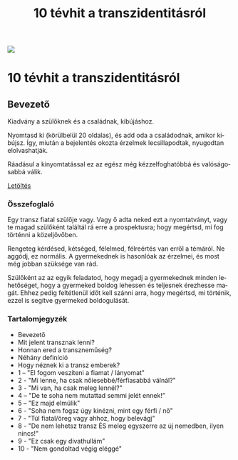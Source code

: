 ﻿---
title: "10 tévhit a transzidentitásról"
description: "A 10 tévhit a transzidentitásról kiadvány segíti a szülőket megérteni és támogatni transznemű gyermeküket."
lang: hu
---

<div class="header-image"><img src="assets/images/undraw_conversation.svg" /></div>

# 10 tévhit a transzidentitásról

## Bevezető

Kiadvány a szülőknek és a családnak, kibújáshoz.

Nyomtasd ki (körülbelül 20 oldalas), és add oda a családodnak, amikor kibújsz. Így, miután a bejelentés okozta érzelmek lecsillapodtak, nyugodtan elolvashatják.

Ráadásul a kinyomtatással ez az egész még kézzelfoghatóbbá és valóságosabbá válik.

<a class="center-button" href="https://public.genderutikalauz.hu/10-tevhit-a-transzidentitasrol.pdf">Letöltés</a>

### Összefoglaló

Egy transz fiatal szülője vagy. Vagy ő adta neked ezt a nyomtatványt, vagy te magad szülőként találtál rá erre a prospektusra; hogy megértsd, mi fog történni a közeljövőben.

Rengeteg kérdésed, kétséged, félelmed, félreértés van erről a témáról. Ne aggódj, ez normális. A gyermekednek is hasonlóak az érzelmei, és most még jobban szüksége van rád.

Szülőként az az egyik feladatod, hogy megadj a gyermekednek minden lehetőséget, hogy a gyermeked boldog lehessen és teljesnek érezhesse magát. Ehhez pedig feltétlenül időt kell szánni arra, hogy megértsd, mi történik, ezzel is segítve gyermeked boldogulását.

### Tartalomjegyzék

* Bevezető
* Mit jelent transznak lenni?
* Honnan ered a transzneműség?
* Néhány definíció
* Hogy néznek ki a transz emberek?
* 1 – "El fogom veszíteni a fiamat / lányomat"
* 2 - "Mi lenne, ha csak nőiesebbé/férfiasabbá válnál?"
* 3 - "Mi van, ha csak meleg lennél?"
* 4 – "De te soha nem mutattad semmi jelét ennek!”
* 5 – "Ez majd elmúlik"
* 6 - "Soha nem fogsz úgy kinézni, mint egy férfi / nő"
* 7 - "Túl fiatal/öreg vagy ahhoz, hogy belevágj"
* 8 - "De nem lehetsz transz ÉS meleg egyszerre az új nemedben, ilyen nincs!"
* 9 - "Ez csak egy divathullám"
* 10 - "Nem gondoltad végig eléggé"

